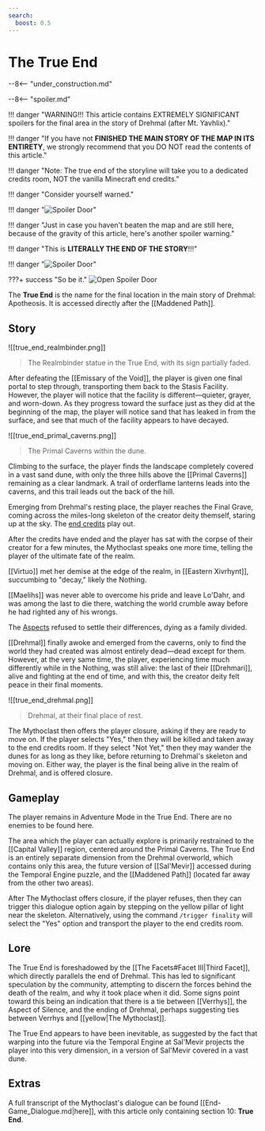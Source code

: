 ```yaml
---
search:
  boost: 0.5
---
```


# The True End

--8<-- "under_construction.md"

--8<-- "spoiler.md"

!!! danger "WARNING!!! This article contains EXTREMELY SIGNIFICANT spoilers for the final area in the story of Drehmal (after Mt. Yavhlix)."

!!! danger "If you have not **FINISHED THE MAIN STORY OF THE MAP IN ITS ENTIRETY**, we strongly recommend that you DO NOT read the contents of this article."

!!! danger "Note: The true end of the storyline will take you to a dedicated credits room, NOT the vanilla Minecraft end credits."

!!! danger "Consider yourself warned."

!!! danger "![Spoiler Door](/assets/img/spoiler_door.png)"

!!! danger "Just in case you haven't beaten the map and are still here, because of the gravity of this article, here's another spoiler warning."

!!! danger "This is **LITERALLY THE END OF THE STORY**!!!"

!!! danger "![Spoiler Door](/assets/img/spoiler_door.png)"

???+ success "So be it."
    ![Open Spoiler Door](/assets/img/yav_dooropen.png)

The **True End** is the name for the final location in the main story of Drehmal: Apotheosis. It is accessed directly after the [[Maddened Path]].

## Story
![[true_end_realmbinder.png]]
> The Realmbinder statue in the True End, with its sign partially faded.

After defeating the [[Emissary of the Void]], the player is given one final portal to step through, transporting them back to the Stasis Facility.  However, the player will notice that the facility is different—quieter, grayer, and worn-down. As they progress toward the surface just as they did at the beginning of the map, the player will notice sand that has leaked in from the surface, and see that much of the facility appears to have decayed.

![[true_end_primal_caverns.png]]
> The Primal Caverns within the dune.

Climbing to the surface, the player finds the landscape completely covered in a vast sand dune, with only the three hills above the [[Primal Caverns]] remaining as a clear landmark. A trail of orderflame lanterns leads into the caverns, and this trail leads out the back of the hill.

Emerging from Drehmal's resting place, the player reaches the Final Grave, coming across the miles-long skeleton of the creator deity themself, staring up at the sky. The [end credits](endcredits_transcription.md) play out.

After the credits have ended and the player has sat with the corpse of their creator for a few minutes, the Mythoclast speaks one more time, telling the player of the ultimate fate of the realm. 

[[Virtuo]] met her demise at the edge of the realm, in [[Eastern Xivrhynt]], succumbing to "decay," likely the Nothing.

[[Maelihs]] was never able to overcome his pride and leave Lo'Dahr, and was among the last to die there, watching the world crumble away before he had righted any of his wrongs.

The [Aspects](/Lore/Higher_Beings/Aspects/) refused to settle their differences, dying as a family divided.

[[Drehmal]] finally awoke and emerged from the caverns, only to find the world they had created was almost entirely dead—dead except for them. However, at the very same time, the player, experiencing time much differently while in the Nothing, was still alive: the last of their [[Drehmari]], alive and fighting at the end of time, and with this, the creator deity felt peace in their final moments.

![[true_end_drehmal.png]]
> Drehmal, at their final place of rest.

The Mythoclast then offers the player closure, asking if they are ready to move on. If the player selects "Yes," then they will be killed and taken away to the end credits room. If they select "Not Yet," then they may wander the dunes for as long as they like, before returning to Drehmal's skeleton and moving on. Either way, the player is the final being alive in the realm of Drehmal, and is offered closure.

## Gameplay
The player remains in Adventure Mode in the True End. There are no enemies to be found here.

The area which the player can actually explore is primarily restrained to the [[Capital Valley]] region, centered around the Primal Caverns. The True End is an entirely separate dimension from the Drehmal overworld, which contains only this area, the future version of [[Sal'Mevir]] accessed during the Temporal Engine puzzle, and the [[Maddened Path]] (located far away from the other two areas).

After The Mythoclast offers closure, if the player refuses, then they can trigger this dialogue option again by stepping on the yellow pillar of light near the skeleton. Alternatively, using the command `/trigger finality` will select the "Yes" option and transport the player to the end credits room.

## Lore
The True End is foreshadowed by the [[The Facets#Facet III|Third Facet]], which directly parallels the end of Drehmal. This has led to significant speculation by the community, attempting to discern the forces behind the death of the realm, and why it took place when it did. Some signs point toward this being an indication that there is a tie between [[Verrhys]], the Aspect of Silence, and the ending of Drehmal, perhaps suggesting ties between Verrhys and [[yellow|The Mythoclast]].

The True End appears to have been inevitable, as suggested by the fact that warping into the future via the Temporal Engine at Sal'Mevir projects the player into this very dimension, in a version of Sal'Mevir covered in a vast dune. 

## Extras
A full transcript of the Mythoclast's dialogue can be found [[End-Game_Dialogue.md|here]], with this article only containing section 10: **True End**.

